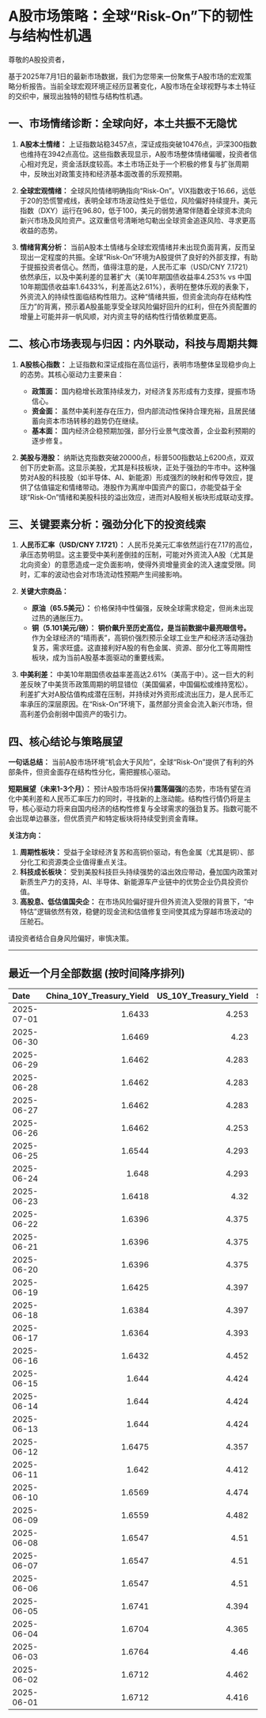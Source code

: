 # A股市场策略：全球“Risk-On”下的韧性与结构性机遇

尊敬的A股投资者，

基于2025年7月1日的最新市场数据，我们为您带来一份聚焦于A股市场的宏观策略分析报告。当前全球宏观环境正经历显著变化，A股市场在全球视野与本土特征的交织中，展现出独特的韧性与结构性机遇。

## 一、市场情绪诊断：全球向好，本土共振不无隐忧

1.  **A股本土情绪：**
    上证指数站稳3457点，深证成指突破10476点，沪深300指数也维持在3942点高位。这些指数表现显示，A股市场整体情绪偏暖，投资者信心相对充足，资金活跃度较高。本土市场正处于一个积极的修复与扩张周期中，反映出对政策支持和经济基本面改善的乐观预期。

2.  **全球宏观情绪：**
    全球风险情绪明确指向“Risk-On”。VIX指数收于16.66，远低于20的恐慌警戒线，表明全球市场波动性处于低位，风险偏好持续提升。美元指数（DXY）运行在96.80，低于100，美元的弱势通常伴随着全球资本流向新兴市场及风险资产。这双重信号清晰地勾勒出全球资金追逐风险、寻求更高收益的态势。

3.  **情绪背离分析：**
    当前A股本土情绪与全球宏观情绪并未出现负面背离，反而呈现出一定程度的共振。全球“Risk-On”环境为A股提供了良好的外部支撑，有助于提振投资者信心。然而，值得注意的是，人民币汇率（USD/CNY 7.1721）依然承压，以及中美利差的显著扩大（美10年期国债收益率4.253% vs 中国10年期国债收益率1.6433%，利差高达2.61%），表明在整体乐观的表象下，外资流入的持续性面临结构性阻力。这种“情绪共振，但资金流向存在结构性压力”的背离，预示着A股虽能享受全球风险偏好回升的红利，但在外资配置的增量上可能并非一帆风顺，对内资主导的结构性行情依赖度更高。

## 二、核心市场表现与归因：内外联动，科技与周期共舞

1.  **A股核心指数：**
    上证指数和深证成指在高位运行，表明市场整体呈现稳步向上的态势。其核心驱动力主要来自：
    *   **政策面：** 国内稳增长政策持续发力，对经济复苏形成有力支撑，提振市场信心。
    *   **资金面：** 虽然中美利差存在压力，但内部流动性保持合理充裕，且居民储蓄向资本市场转移的趋势仍在继续。
    *   **基本面：** 国内经济企稳预期加强，部分行业景气度改善，企业盈利预期的逐步修复。

2.  **美股与港股：**
    纳斯达克指数突破20000点，标普500指数站上6200点，双双创下历史新高。这显示美股，尤其是科技板块，正处于强劲的牛市中。这种强势对A股的科技股（如半导体、AI、新能源）形成强烈的映射和传导效应，提供了估值锚定和情绪带动。港股作为离岸中国资产的窗口，亦能受益于全球“Risk-On”情绪和美股科技的溢出效应，进而对A股相关板块形成联动支撑。

## 三、关键要素分析：强劲分化下的投资线索

1.  **人民币汇率（USD/CNY 7.1721）：**
    人民币兑美元汇率依然运行在7.17的高位，承压态势明显。这主要受中美利差倒挂的压制，可能对外资流入A股（尤其是北向资金）的意愿造成一定负面影响，使得外资增量资金的流入速度受限。同时，汇率的波动也会对市场流动性预期产生间接影响。

2.  **关键大宗商品：**
    *   **原油（65.5美元）：** 价格保持中性偏强，反映全球需求稳定，但尚未出现过热的通胀压力。
    *   **铜（5.101美元/磅）：** **铜价飙升至历史高位，是当前数据中最亮眼信号。** 作为全球经济的“晴雨表”，高铜价强烈预示全球工业生产和经济活动强劲复苏，需求旺盛。这直接利好A股的有色金属、资源、部分化工等周期性板块，成为当前A股基本面驱动的重要线索。

3.  **中美利差：**
    中美10年期国债收益率差高达2.61%（美高于中）。这一巨大的利差反映了中美货币政策周期的明显错位（美国偏紧，中国偏松或维持宽松）。利差扩大对A股估值构成潜在压制，并持续对外资形成流出压力，是人民币汇率承压的深层原因。在“Risk-On”环境下，虽然部分资金会流入新兴市场，但高利差仍会削弱中国资产的吸引力。

## 四、核心结论与策略展望

**一句话总结：** 当前A股市场环境“机会大于风险”，全球“Risk-On”提供了有利的外部条件，但资金面存在结构性分化，需把握核心驱动。

**短期展望（未来1-3个月）：**
预计A股市场将保持**震荡偏强**的态势，市场有望在消化中美利差和人民币汇率压力的同时，寻找新的上涨动能。结构性行情仍将是主导，核心驱动力将来自国内经济的结构性修复与全球需求的强劲复苏。指数可能不会出现单边暴涨，但优质资产和特定板块将持续受到资金青睐。

**关注方向：**
1.  **周期性板块：** 受益于全球经济复苏和高铜价驱动，有色金属（尤其是铜）、部分化工和资源类企业值得重点关注。
2.  **科技成长板块：** 受到美股科技巨头持续强势的溢出效应带动，叠加国内政策对新质生产力的支持，AI、半导体、新能源车产业链中的优势企业仍具投资价值。
3.  **高股息、低估值国央企：** 在市场风险偏好提升但外资流入受限的背景下，“中特估”逻辑依然有效，稳健的现金流和估值修复空间使其成为穿越市场波动的压舱石。

请投资者结合自身风险偏好，审慎决策。

---

## 最近一个月全部数据 (按时间降序排列)

| Date       |   China_10Y_Treasury_Yield |   US_10Y_Treasury_Yield |   Shanghai_Composite_Index |   CSI_300_Index |   Shenzhen_Component_Index |   GOLD_spot_price |   OIL_price |   ALUMINUM_future |   BTC_price |   USD_CNY_exchange_rate |   Commodity_Index_ETF |   US_Dollar_Index |   ETH_price |   LEAN_HOGS_future |   COPPER_future |   High_Yield_Bond_ETF |   LIVE_CATTLE_future |   GOLD_near_month_future |   NATURAL_GAS_future |   PLATINUM_future |   SILVER_future |   Long_Term_Treasury_ETF |   CORN_future |   SOYBEANS_future |   WHEAT_future |   SP500_close |   NASDAQ_close |   VIX_close |   GOLD_basis_spot_vs_near |
|:-----------|---------------------------:|------------------------:|---------------------------:|----------------:|---------------------------:|------------------:|------------:|------------------:|------------:|------------------------:|----------------------:|------------------:|------------:|-------------------:|----------------:|----------------------:|---------------------:|-------------------------:|---------------------:|------------------:|----------------:|-------------------------:|--------------:|------------------:|---------------:|--------------:|---------------:|------------:|--------------------------:|
| 2025-07-01 |                     1.6433 |                   4.253 |                    3457.75 |         3942.76 |                    10476.3 |            3351.6 |       65.5  |           2570.25 |      106223 |                  7.1721 |                 21.9  |            96.803 |     2431.92 |            106.875 |          5.101  |                80.205 |              210.825 |                   3408.1 |                3.389 |            1359.3 |          36.365 |                    87.99 |        421.75 |           1027.75 |         547.5  |       6206.41 |        20257.4 |       16.66 |                  -56.5    |
| 2025-06-30 |                     1.6469 |                   4.23  |                    3444.43 |         3936.08 |                    10465.1 |            3294.4 |       65.11 |           2515.25 |      107135 |                  7.1721 |                 21.81 |            96.88  |     2486.46 |            110.1   |          5.03   |                80.65  |              225.875 |                   3307.7 |                3.456 |            1334   |          35.852 |                    88.25 |        420.5  |           1024.25 |         528.75 |       6204.95 |        20369.7 |       16.73 |                  -13.3    |
| 2025-06-29 |                     1.6462 |                   4.283 |                    3424.23 |         3921.76 |                    10378.5 |            3273.7 |       65.52 |           2507.5  |      108386 |                  7.1675 |                 21.8  |            97.4   |     2500.96 |            113.25  |          5.0685 |                80.34  |              224.75  |                   3287.6 |                3.739 |            1340.9 |          36.037 |                    87.39 |        417.5  |           1027.75 |         524.75 |       6173.07 |        20273.5 |       16.32 |                  -13.9001 |
| 2025-06-28 |                     1.6462 |                   4.283 |                    3424.23 |         3921.76 |                    10378.5 |            3273.7 |       65.52 |           2507.5  |      107328 |                  7.1675 |                 21.8  |            97.4   |     2437.11 |            113.25  |          5.0685 |                80.34  |              224.75  |                   3287.6 |                3.739 |            1340.9 |          36.037 |                    87.39 |        417.5  |           1027.75 |         524.75 |       6173.07 |        20273.5 |       16.32 |                  -13.9001 |
| 2025-06-27 |                     1.6462 |                   4.283 |                    3424.23 |         3921.76 |                    10378.5 |            3273.7 |       65.52 |           2507.5  |      107088 |                  7.1675 |                 21.8  |            97.4   |     2423.87 |            113.25  |          5.0685 |                80.34  |              224.75  |                   3287.6 |                3.739 |            1340.9 |          36.037 |                    87.39 |        417.5  |           1027.75 |         524.75 |       6173.07 |        20273.5 |       16.32 |                  -13.9001 |
| 2025-06-26 |                     1.6462 |                   4.253 |                    3448.45 |         3946.02 |                    10343.5 |            3333.5 |       65.24 |           2510.5  |      106960 |                  7.1764 |                 21.91 |            97.15  |     2416.15 |            112.325 |          5.0655 |                80.38  |              221.7   |                   3333.5 |                3.261 |            1399.8 |          36.586 |                    87.95 |        409.5  |           1022.75 |         521    |       6141.02 |        20167.9 |       16.59 |                    0      |
| 2025-06-25 |                     1.6544 |                   4.293 |                    3455.97 |         3960.07 |                    10393.7 |            3327.1 |       64.92 |           2497.25 |      107361 |                  7.1713 |                 21.83 |            97.68  |     2419.31 |            112.825 |          4.913  |                80.15  |              221.6   |                   3327.1 |                3.406 |            1329.6 |          36.085 |                    87.51 |        410.25 |           1025.25 |         528.25 |       6092.16 |        19973.6 |       16.76 |                    0      |
| 2025-06-24 |                     1.648  |                   4.293 |                    3420.57 |         3904.03 |                    10217.6 |            3317.4 |       64.37 |           2507.75 |      106046 |                  7.179  |                 21.86 |            97.86  |     2448.01 |            112.225 |          4.867  |                80.17  |              221.6   |                   3317.4 |                3.537 |            1304.2 |          35.701 |                    87.4  |        416.25 |           1046.75 |         535.75 |       6092.18 |        19912.5 |       17.48 |                    0      |
| 2025-06-23 |                     1.6418 |                   4.32  |                    3381.58 |         3857.9  |                    10048.4 |            3377.7 |       68.51 |           2528.5  |      105578 |                  7.188  |                 22.4  |            98.42  |     2421.82 |            113.45  |          4.843  |                79.95  |              222.3   |                   3377.7 |                3.698 |            1283.4 |          36.153 |                    86.77 |        419.25 |           1058.75 |         552.75 |       6025.17 |        19631   |       19.83 |                    0      |
| 2025-06-22 |                     1.6396 |                   4.375 |                    3359.9  |         3846.64 |                    10005   |            3368.1 |       74.93 |           2470.75 |      100987 |                  7.188  |                 23.26 |            98.71  |     2228.21 |            112.775 |          4.826  |                79.8   |              223.025 |                   3368.1 |                3.847 |            1263.7 |          35.976 |                    86.49 |        428.75 |           1068    |         567.75 |       5967.84 |        19447.4 |       20.62 |                    0      |
| 2025-06-21 |                     1.6396 |                   4.375 |                    3359.9  |         3846.64 |                    10005   |            3368.1 |       74.93 |           2470.75 |      102257 |                  7.188  |                 23.26 |            98.71  |     2300.5  |            112.775 |          4.826  |                79.8   |              223.025 |                   3368.1 |                3.847 |            1263.7 |          35.976 |                    86.49 |        428.75 |           1068    |         567.75 |       5967.84 |        19447.4 |       20.62 |                    0      |
| 2025-06-20 |                     1.6396 |                   4.375 |                    3359.9  |         3846.64 |                    10005   |            3368.1 |       74.93 |           2470.75 |      103310 |                  7.188  |                 23.26 |            98.71  |     2407.3  |            112.775 |          4.826  |                79.8   |              223.025 |                   3368.1 |                3.847 |            1263.7 |          35.976 |                    86.49 |        428.75 |           1068    |         567.75 |       5967.84 |        19447.4 |       20.62 |                    0      |
| 2025-06-19 |                     1.6425 |                   4.397 |                    3362.11 |         3843.09 |                    10052   |            3389.8 |       75.14 |           2503.75 |      104684 |                  7.1888 |                 23.14 |            98.91  |     2521.65 |            112.175 |          4.845  |                79.55  |              224.3   |                   3389.8 |                3.989 |            1311.5 |          36.866 |                    86.65 |        433.5  |           1074.75 |         574.25 |       5980.87 |        19546.3 |       20.14 |                    0      |
| 2025-06-18 |                     1.6384 |                   4.397 |                    3388.81 |         3874.97 |                    10175.6 |            3389.8 |       75.14 |           2503.75 |      104883 |                  7.1845 |                 23.14 |            98.91  |     2524.3  |            112.175 |          4.845  |                79.55  |              224.3   |                   3389.8 |                3.989 |            1311.5 |          36.866 |                    86.65 |        433.5  |           1074.75 |         574.25 |       5980.87 |        19546.3 |       20.14 |                    0      |
| 2025-06-17 |                     1.6364 |                   4.393 |                    3387.41 |         3870.38 |                    10151.4 |            3386.6 |       74.84 |           2479.5  |      104601 |                  7.179  |                 23.08 |            98.82  |     2510.76 |            111.65  |          4.8005 |                79.43  |              223.25  |                   3386.6 |                3.851 |            1260.1 |          37.09  |                    86.5  |        431.5  |           1074    |         549    |       5982.72 |        19521.1 |       21.6  |                    0      |
| 2025-06-16 |                     1.6432 |                   4.452 |                    3388.73 |         3873.8  |                    10163.5 |            3396.4 |       71.77 |           2441    |      106797 |                  7.181  |                 22.6  |            98     |     2540.6  |            111.8   |          4.8265 |                79.52  |              227.025 |                   3396.4 |                3.748 |            1251.5 |          36.379 |                    85.46 |        434.75 |           1069.75 |         536.5  |       6033.11 |        19701.2 |       19.11 |                    0      |
| 2025-06-15 |                     1.644  |                   4.424 |                    3377    |         3864.18 |                    10122.1 |            3431.2 |       72.98 |           2436    |      105552 |                  7.1928 |                 22.65 |            98.18  |     2546.84 |            103.7   |          4.803  |                79.36  |              225.1   |                   3431.2 |                3.581 |            1210.8 |          36.281 |                    86.33 |        444.5  |           1069.75 |         543.75 |       5976.97 |        19406.8 |       20.82 |                    0      |
| 2025-06-14 |                     1.644  |                   4.424 |                    3377    |         3864.18 |                    10122.1 |            3431.2 |       72.98 |           2436    |      105472 |                  7.1928 |                 22.65 |            98.18  |     2533.44 |            103.7   |          4.803  |                79.36  |              225.1   |                   3431.2 |                3.581 |            1210.8 |          36.281 |                    86.33 |        444.5  |           1069.75 |         543.75 |       5976.97 |        19406.8 |       20.82 |                    0      |
| 2025-06-13 |                     1.644  |                   4.424 |                    3377    |         3864.18 |                    10122.1 |            3431.2 |       72.98 |           2436    |      106091 |                  7.1928 |                 22.65 |            98.18  |     2579.49 |            103.7   |          4.803  |                79.36  |              225.1   |                   3431.2 |                3.581 |            1210.8 |          36.281 |                    86.33 |        444.5  |           1069.75 |         543.75 |       5976.97 |        19406.8 |       20.82 |                    0      |
| 2025-06-12 |                     1.6475 |                   4.357 |                    3402.66 |         3892.2  |                    10234.3 |            3380.9 |       68.04 |           2439.75 |      105929 |                  7.1928 |                 21.97 |            97.92  |     2651.8  |            103.65  |          4.8215 |                79.6   |              228.2   |                   3380.9 |                3.492 |            1272.7 |          36.213 |                    87.17 |        438.5  |           1042.25 |         526.5  |       6045.26 |        19662.5 |       18.02 |                    0      |
| 2025-06-11 |                     1.642  |                   4.412 |                    3402.32 |         3894.63 |                    10246   |            3321.3 |       68.15 |           2443    |      108687 |                  7.1802 |                 21.97 |            98.63  |     2773.53 |            103.375 |          4.801  |                79.51  |              227.825 |                   3321.3 |                3.507 |            1258.1 |          36.166 |                    86.14 |        437    |           1050.5  |         534.25 |       6022.24 |        19615.9 |       17.26 |                    0      |
| 2025-06-10 |                     1.6569 |                   4.474 |                    3384.82 |         3865.47 |                    10162.2 |            3320.9 |       64.98 |           2419.25 |      110257 |                  7.1802 |                 21.62 |            99.05  |     2813.52 |            103.15  |          4.884  |                79.53  |              227.075 |                   3320.9 |                3.533 |            1209.8 |          36.542 |                    85.88 |        438.75 |           1057.75 |         534.5  |       6038.81 |        19715   |       16.95 |                    0      |
| 2025-06-09 |                     1.6559 |                   4.482 |                    3399.77 |         3885.25 |                    10250.1 |            3332.1 |       65.29 |           2394.75 |      110294 |                  7.1886 |                 21.67 |            98.94  |     2681.52 |            102.775 |          4.9095 |                79.34  |              227     |                   3332.1 |                3.635 |            1213.6 |          36.688 |                    85.44 |        433.5  |           1056    |         542    |       6005.88 |        19591.2 |       17.16 |                    0      |
| 2025-06-08 |                     1.6547 |                   4.51  |                    3385.36 |         3873.98 |                    10183.7 |            3322.7 |       64.58 |           2365.75 |      105794 |                  7.175  |                 21.65 |            99.19  |     2510.79 |            102.625 |          4.83   |                79.3   |              226.3   |                   3322.7 |                3.784 |            1166.7 |          36.025 |                    85.35 |        442.5  |           1057.25 |         554.75 |       6000.36 |        19529.9 |       16.77 |                    0      |
| 2025-06-07 |                     1.6547 |                   4.51  |                    3385.36 |         3873.98 |                    10183.7 |            3322.7 |       64.58 |           2365.75 |      105616 |                  7.175  |                 21.65 |            99.19  |     2526.51 |            102.625 |          4.83   |                79.3   |              226.3   |                   3322.7 |                3.784 |            1166.7 |          36.025 |                    85.35 |        442.5  |           1057.25 |         554.75 |       6000.36 |        19529.9 |       16.77 |                    0      |
| 2025-06-06 |                     1.6547 |                   4.51  |                    3385.36 |         3873.98 |                    10183.7 |            3322.7 |       64.58 |           2365.75 |      104390 |                  7.175  |                 21.65 |            99.19  |     2477.19 |            102.625 |          4.83   |                79.3   |              226.3   |                   3322.7 |                3.784 |            1166.7 |          36.025 |                    85.35 |        442.5  |           1057.25 |         554.75 |       6000.36 |        19529.9 |       16.77 |                    0      |
| 2025-06-05 |                     1.6741 |                   4.394 |                    3384.1  |         3877.56 |                    10203.5 |            3350.7 |       63.37 |           2404    |      101576 |                  7.2037 |                 21.48 |            98.74  |     2416.29 |            100.85  |          4.9135 |                79.31  |              222.9   |                   3350.7 |                3.677 |            1133.7 |          35.689 |                    86.45 |        439.5  |           1051.75 |         545.5  |       5939.3  |        19298.4 |       18.48 |                    0      |
| 2025-06-04 |                     1.6704 |                   4.365 |                    3376.2  |         3868.74 |                    10144.6 |            3373.5 |       62.85 |           2390.75 |      104732 |                  7.2037 |                 21.38 |            98.79  |     2608.64 |             99.975 |          4.8645 |                79.48  |              218.4   |                   3373.5 |                3.716 |            1088.7 |          34.519 |                    86.39 |        438.75 |           1045    |         543.25 |       5970.81 |        19460.5 |       17.61 |                    0      |
| 2025-06-03 |                     1.6764 |                   4.46  |                    3361.98 |         3852.01 |                    10057.2 |            3350.2 |       63.41 |           2371    |      105432 |                  7.2037 |                 21.46 |            99.25  |     2593.28 |            100.225 |          4.8095 |                79.33  |              215.975 |                   3350.2 |                3.722 |            1071.3 |          34.503 |                    85.01 |        438.5  |           1040.75 |         536    |       5970.37 |        19399   |       17.69 |                    0      |
| 2025-06-02 |                     1.6712 |                   4.462 |                    3347.49 |         3840.23 |                    10040.6 |            3370.6 |       62.52 |           2381.75 |      105882 |                  7.2037 |                 21.32 |            98.7   |     2607.1  |            100.85  |          4.8345 |                79.18  |              216.55  |                   3370.6 |                3.694 |            1060.3 |          34.563 |                    85.16 |        438.25 |           1033.5  |         539    |       5935.94 |        19242.6 |       18.36 |                    0      |
| 2025-06-01 |                     1.6712 |                   4.416 |                    3347.49 |         3840.23 |                    10040.6 |            3288.9 |       60.79 |           2348.5  |      105652 |                  7.2037 |                 20.88 |            99.33  |     2536.27 |            101.325 |          4.6525 |                79.194 |              215.475 |                   3288.9 |                3.447 |            1051.7 |          32.892 |                    85.96 |        444    |           1041.75 |         534    |       5911.69 |        19113.8 |       18.57 |                    0      |